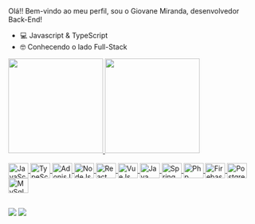 ##
Olá!! Bem-vindo ao meu perfil, sou o Giovane Miranda, desenvolvedor Back-End!

- 💻 Javascript & TypeScript
- 🤓 Conhecendo o lado Full-Stack

<div>
  <a href="https://github.com/GiovaneMiranda15">
    <img height="190em" src="https://github-readme-stats.vercel.app/api?username=GiovaneMiranda15&show_icons=false&theme=dark&include_all_commits=true&count_private=true"/>
    <img height="190em" src="https://github-readme-stats.vercel.app/api/top-langs?username=GiovaneMiranda15&theme=dark&layout=compact&langs_count=15"/><br>
</div>
<br>
<div>
    <img align="center" alt="JavaScript" height="30" width="40" src="https://cdn.jsdelivr.net/gh/devicons/devicon/icons/javascript/javascript-original.svg"/>
    <img align="center" alt="TypeScript" height="30" width="40" src="https://cdn.jsdelivr.net/gh/devicons/devicon/icons/typescript/typescript-original.svg"/>
    <img align="center" alt="AdonisJs" height="30" width="40" src="https://cdn.jsdelivr.net/gh/devicons/devicon/icons/adonisjs/adonisjs-original.svg"/>
    <img align="center" alt="NodeJs" height="30" width="40" src="https://cdn.jsdelivr.net/gh/devicons/devicon/icons/nodejs/nodejs-original.svg"/>
    <img align="center" alt="React" height="30" width="40" src="https://cdn.jsdelivr.net/gh/devicons/devicon/icons/react/react-original.svg" />       
    <img align="center" alt="VueJs" height="30" width="40" src="https://cdn.jsdelivr.net/gh/devicons/devicon/icons/vuejs/vuejs-original.svg" />
    <img align="center" alt="Java" height="30" width="40" src="https://cdn.jsdelivr.net/gh/devicons/devicon/icons/java/java-original.svg" />
    <img align="center" alt="Spring" height="30" width="40" src="https://cdn.jsdelivr.net/gh/devicons/devicon/icons/spring/spring-original.svg" />
    <img align="center" alt="Php" height="30" width="40" src="https://cdn.jsdelivr.net/gh/devicons/devicon/icons/php/php-original.svg" />
    <img align="center" alt="Firebase" height="30" width="40" src="https://cdn.jsdelivr.net/gh/devicons/devicon/icons/firebase/firebase-plain.svg" />
    <img align="center" alt="Postgresql" height="30" width="40" src="https://cdn.jsdelivr.net/gh/devicons/devicon/icons/postgresql/postgresql-original.svg" />
    <img align="center" alt="MySql" height="30" width="40" src="https://cdn.jsdelivr.net/gh/devicons/devicon/icons/mysql/mysql-original.svg" />      
</div>
    
##

<div>
  <a href="www.linkedin.com/in/giovane-miranda-73790320a" target="_blank"><img = src="https://img.shields.io/badge/LinkedIn-0077B5?style=for-the-badge&logo=linkedin&logoColor=white" target="_blank"></a>
  <a href="mailto:mirandagiovane7@gmail.com" target="_blank"><img src="https://img.shields.io/badge/Gmail-D14836?style=for-the-badge&logo=gmail&logoColor=white" target="_blank"></a>
</div>
